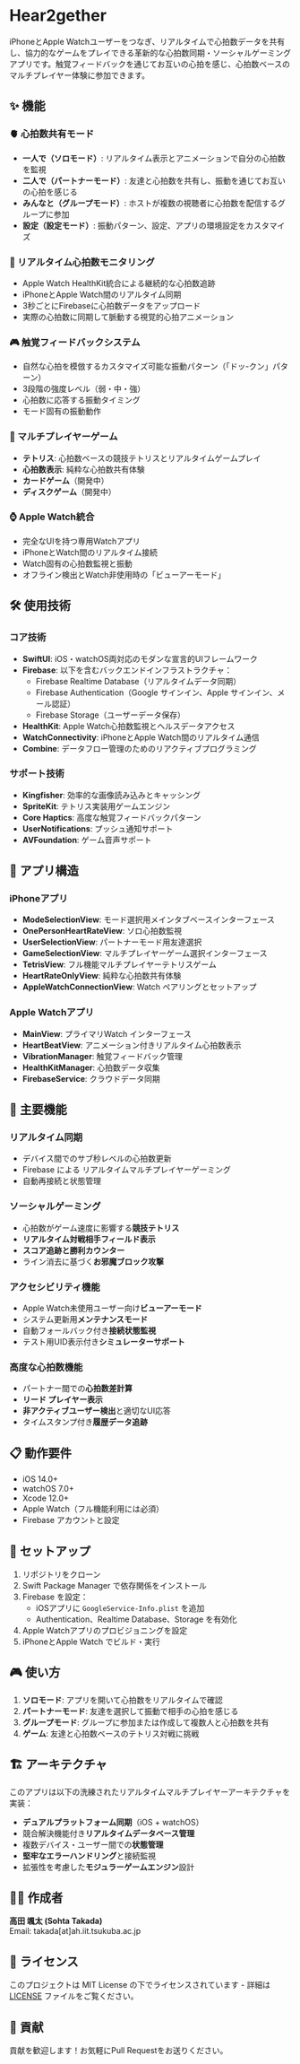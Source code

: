 # Hear2gether

iPhoneとApple Watchユーザーをつなぎ、リアルタイムで心拍数データを共有し、協力的なゲームをプレイできる革新的な心拍数同期・ソーシャルゲーミングアプリです。触覚フィードバックを通じてお互いの心拍を感じ、心拍数ベースのマルチプレイヤー体験に参加できます。

## ✨ 機能

### 🫀 心拍数共有モード
- **一人で（ソロモード）**: リアルタイム表示とアニメーションで自分の心拍数を監視
- **二人で（パートナーモード）**: 友達と心拍数を共有し、振動を通じてお互いの心拍を感じる
- **みんなと（グループモード）**: ホストが複数の視聴者に心拍数を配信するグループに参加
- **設定（設定モード）**: 振動パターン、設定、アプリの環境設定をカスタマイズ

### 📱 リアルタイム心拍数モニタリング
- Apple Watch HealthKit統合による継続的な心拍数追跡
- iPhoneとApple Watch間のリアルタイム同期
- 3秒ごとにFirebaseに心拍数データをアップロード
- 実際の心拍数に同期して脈動する視覚的心拍アニメーション

### 🎮 触覚フィードバックシステム
- 自然な心拍を模倣するカスタマイズ可能な振動パターン（「ドッ-クン」パターン）
- 3段階の強度レベル（弱・中・強）
- 心拍数に応答する振動タイミング
- モード固有の振動動作

### 🎯 マルチプレイヤーゲーム
- **テトリス**: 心拍数ベースの競技テトリスとリアルタイムゲームプレイ
- **心拍数表示**: 純粋な心拍数共有体験
- **カードゲーム**（開発中）
- **ディスクゲーム**（開発中）

### ⌚ Apple Watch統合
- 完全なUIを持つ専用Watchアプリ
- iPhoneとWatch間のリアルタイム接続
- Watch固有の心拍数監視と振動
- オフライン検出とWatch非使用時の「ビューアーモード」

## 🛠 使用技術

### コア技術
- **SwiftUI**: iOS・watchOS両対応のモダンな宣言的UIフレームワーク
- **Firebase**: 以下を含むバックエンドインフラストラクチャ：
  - Firebase Realtime Database（リアルタイムデータ同期）  
  - Firebase Authentication（Google サインイン、Apple サインイン、メール認証）
  - Firebase Storage（ユーザーデータ保存）
- **HealthKit**: Apple Watch心拍数監視とヘルスデータアクセス
- **WatchConnectivity**: iPhoneとApple Watch間のリアルタイム通信
- **Combine**: データフロー管理のためのリアクティブプログラミング

### サポート技術
- **Kingfisher**: 効率的な画像読み込みとキャッシング
- **SpriteKit**: テトリス実装用ゲームエンジン
- **Core Haptics**: 高度な触覚フィードバックパターン
- **UserNotifications**: プッシュ通知サポート
- **AVFoundation**: ゲーム音声サポート

## 📱 アプリ構造

### iPhoneアプリ
- **ModeSelectionView**: モード選択用メインタブベースインターフェース
- **OnePersonHeartRateView**: ソロ心拍数監視
- **UserSelectionView**: パートナーモード用友達選択
- **GameSelectionView**: マルチプレイヤーゲーム選択インターフェース
- **TetrisView**: フル機能マルチプレイヤーテトリスゲーム
- **HeartRateOnlyView**: 純粋な心拍数共有体験
- **AppleWatchConnectionView**: Watch ペアリングとセットアップ

### Apple Watchアプリ
- **MainView**: プライマリWatch インターフェース
- **HeartBeatView**: アニメーション付きリアルタイム心拍数表示
- **VibrationManager**: 触覚フィードバック管理
- **HealthKitManager**: 心拍数データ収集
- **FirebaseService**: クラウドデータ同期

## 🚀 主要機能

### リアルタイム同期
- デバイス間でのサブ秒レベルの心拍数更新
- Firebase による リアルタイムマルチプレイヤーゲーミング
- 自動再接続と状態管理

### ソーシャルゲーミング
- 心拍数がゲーム速度に影響する**競技テトリス**
- **リアルタイム対戦相手フィールド表示**
- **スコア追跡と勝利カウンター**
- ライン消去に基づく**お邪魔ブロック攻撃**

### アクセシビリティ機能
- Apple Watch未使用ユーザー向け**ビューアーモード**
- システム更新用**メンテナンスモード**
- 自動フォールバック付き**接続状態監視**
- テスト用UID表示付き**シミュレーターサポート**

### 高度な心拍数機能
- パートナー間での**心拍数差計算**
- **リード プレイヤー表示**
- **非アクティブユーザー検出**と適切なUI応答
- タイムスタンプ付き**履歴データ追跡**

## 📋 動作要件

- iOS 14.0+
- watchOS 7.0+
- Xcode 12.0+
- Apple Watch（フル機能利用には必須）
- Firebase アカウントと設定

## 🔧 セットアップ

1. リポジトリをクローン
2. Swift Package Manager で依存関係をインストール
3. Firebase を設定：
   - iOSアプリに `GoogleService-Info.plist` を追加
   - Authentication、Realtime Database、Storage を有効化
4. Apple Watchアプリのプロビジョニングを設定
5. iPhoneとApple Watch でビルド・実行

## 🎮 使い方

1. **ソロモード**: アプリを開いて心拍数をリアルタイムで確認
2. **パートナーモード**: 友達を選択して振動で相手の心拍を感じる
3. **グループモード**: グループに参加または作成して複数人と心拍数を共有
4. **ゲーム**: 友達と心拍数ベースのテトリス対戦に挑戦

## 🏗 アーキテクチャ

このアプリは以下の洗練されたリアルタイムマルチプレイヤーアーキテクチャを実装：
- **デュアルプラットフォーム同期**（iOS + watchOS）
- 競合解決機能付き**リアルタイムデータベース管理**
- 複数デバイス・ユーザー間での**状態管理**
- **堅牢なエラーハンドリング**と接続監視
- 拡張性を考慮した**モジュラーゲームエンジン**設計

## 👨‍💻 作成者

**高田 颯太 (Sohta Takada)**  
Email: takada[at]ah.iit.tsukuba.ac.jp

## 📄 ライセンス

このプロジェクトは MIT License の下でライセンスされています - 詳細は [LICENSE](LICENSE) ファイルをご覧ください。

## 🤝 貢献

貢献を歓迎します！お気軽にPull Requestをお送りください。